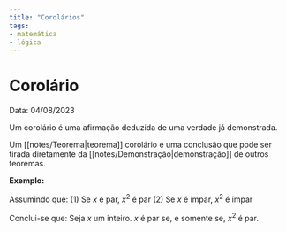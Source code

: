 ```yaml
---
title: "Corolários"
tags:
- matemática
- lógica
---
```

# Corolário

Data: 04/08/2023

Um corolário é uma afirmação deduzida de uma verdade já demonstrada.

Um [[notes/Teorema|teorema]] corolário é uma conclusão que pode ser tirada diretamente da [[notes/Demonstração|demonstração]] de outros teoremas.

**Exemplo:**

Assumindo que:
(1) Se $x$ é par, $x^2$ é par
(2) Se $x$ é ímpar, $x^2$ é ímpar

Conclui-se que:
Seja $x$ um inteiro. $x$ é par se, e somente se, $x^2$ é par.